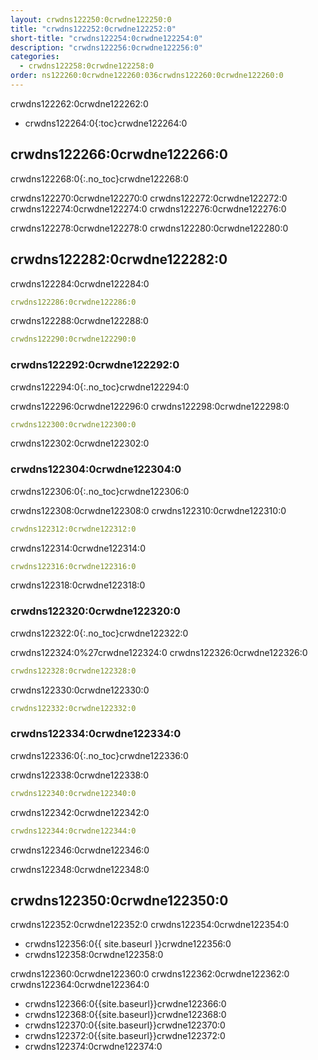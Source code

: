 ```yaml
---
layout: crwdns122250:0crwdne122250:0
title: "crwdns122252:0crwdne122252:0"
short-title: "crwdns122254:0crwdne122254:0"
description: "crwdns122256:0crwdne122256:0"
categories:
  - crwdns122258:0crwdne122258:0
order: ns122260:0crwdne122260:036crwdns122260:0crwdne122260:0
---
```

crwdns122262:0crwdne122262:0

- crwdns122264:0{:toc}crwdne122264:0

## crwdns122266:0crwdne122266:0

crwdns122268:0{:.no_toc}crwdne122268:0

crwdns122270:0crwdne122270:0 crwdns122272:0crwdne122272:0 crwdns122274:0crwdne122274:0 crwdns122276:0crwdne122276:0

crwdns122278:0crwdne122278:0 crwdns122280:0crwdne122280:0

## crwdns122282:0crwdne122282:0

crwdns122284:0crwdne122284:0

```yaml
crwdns122286:0crwdne122286:0
```

crwdns122288:0crwdne122288:0

```yaml
crwdns122290:0crwdne122290:0
```

### crwdns122292:0crwdne122292:0

crwdns122294:0{:.no_toc}crwdne122294:0

crwdns122296:0crwdne122296:0 crwdns122298:0crwdne122298:0

```yaml
crwdns122300:0crwdne122300:0
```

crwdns122302:0crwdne122302:0

### crwdns122304:0crwdne122304:0

crwdns122306:0{:.no_toc}crwdne122306:0

crwdns122308:0crwdne122308:0 crwdns122310:0crwdne122310:0

```yaml
crwdns122312:0crwdne122312:0
```

crwdns122314:0crwdne122314:0

```yaml
crwdns122316:0crwdne122316:0
```

crwdns122318:0crwdne122318:0

### crwdns122320:0crwdne122320:0

crwdns122322:0{:.no_toc}crwdne122322:0

crwdns122324:0%27crwdne122324:0 crwdns122326:0crwdne122326:0

```yaml
crwdns122328:0crwdne122328:0
```

crwdns122330:0crwdne122330:0

```yaml
crwdns122332:0crwdne122332:0
```

### crwdns122334:0crwdne122334:0

crwdns122336:0{:.no_toc}crwdne122336:0

crwdns122338:0crwdne122338:0

```yaml
crwdns122340:0crwdne122340:0
```

crwdns122342:0crwdne122342:0

```yaml
crwdns122344:0crwdne122344:0
```

crwdns122346:0crwdne122346:0

crwdns122348:0crwdne122348:0

## crwdns122350:0crwdne122350:0

crwdns122352:0crwdne122352:0 crwdns122354:0crwdne122354:0

- crwdns122356:0{{ site.baseurl }}crwdne122356:0
- crwdns122358:0crwdne122358:0

crwdns122360:0crwdne122360:0 crwdns122362:0crwdne122362:0 crwdns122364:0crwdne122364:0

- crwdns122366:0{{site.baseurl}}crwdne122366:0
- crwdns122368:0{{site.baseurl}}crwdne122368:0
- crwdns122370:0{{site.baseurl}}crwdne122370:0
- crwdns122372:0{{site.baseurl}}crwdne122372:0
- crwdns122374:0crwdne122374:0